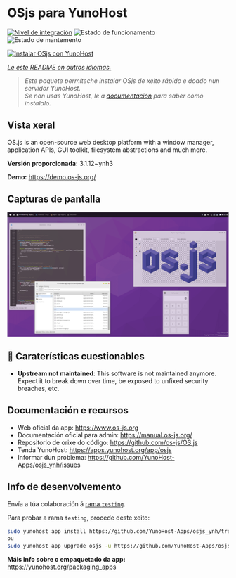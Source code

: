 <!--
NOTA: Este README foi creado automáticamente por <https://github.com/YunoHost/apps/tree/master/tools/readme_generator>
NON debe editarse manualmente.
-->

# OSjs para YunoHost

[![Nivel de integración](https://dash.yunohost.org/integration/osjs.svg)](https://dash.yunohost.org/appci/app/osjs) ![Estado de funcionamento](https://ci-apps.yunohost.org/ci/badges/osjs.status.svg) ![Estado de mantemento](https://ci-apps.yunohost.org/ci/badges/osjs.maintain.svg)

[![Instalar OSjs con YunoHost](https://install-app.yunohost.org/install-with-yunohost.svg)](https://install-app.yunohost.org/?app=osjs)

*[Le este README en outros idiomas.](./ALL_README.md)*

> *Este paquete permíteche instalar OSjs de xeito rápido e doado nun servidor YunoHost.*  
> *Se non usas YunoHost, le a [documentación](https://yunohost.org/install) para saber como instalalo.*

## Vista xeral

OS.js is an open-source web desktop platform with a window manager, application APIs, GUI toolkit, filesystem abstractions and much more.


**Versión proporcionada:** 3.1.12~ynh3

**Demo:** <https://demo.os-js.org/>

## Capturas de pantalla

![Captura de pantalla de OSjs](./doc/screenshots/screenshot.png)

## :red_circle: Caraterísticas cuestionables

- **Upstream not maintained**: This software is not maintained anymore. Expect it to break down over time, be exposed to unfixed security breaches, etc.

## Documentación e recursos

- Web oficial da app: <https://www.os-js.org>
- Documentación oficial para admin: <https://manual.os-js.org/>
- Repositorio de orixe do código: <https://github.com/os-js/OS.js>
- Tenda YunoHost: <https://apps.yunohost.org/app/osjs>
- Informar dun problema: <https://github.com/YunoHost-Apps/osjs_ynh/issues>

## Info de desenvolvemento

Envía a túa colaboración á [rama `testing`](https://github.com/YunoHost-Apps/osjs_ynh/tree/testing).

Para probar a rama `testing`, procede deste xeito:

```bash
sudo yunohost app install https://github.com/YunoHost-Apps/osjs_ynh/tree/testing --debug
ou
sudo yunohost app upgrade osjs -u https://github.com/YunoHost-Apps/osjs_ynh/tree/testing --debug
```

**Máis info sobre o empaquetado da app:** <https://yunohost.org/packaging_apps>
